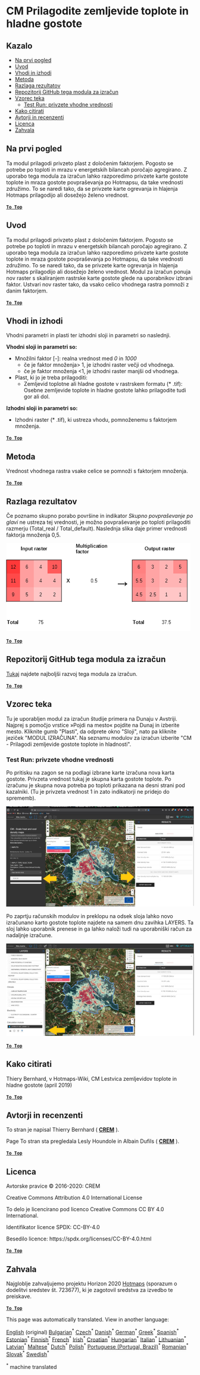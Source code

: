 <h1><a class="anchor" id="cm-scale-heat-and-cool-density-maps" href="#cm-scale-heat-and-cool-density-maps"><i class="fa fa-link"></i></a>CM Prilagodite zemljevide toplote in hladne gostote</h1><h2><a class="anchor" id="table-of-contents" href="#table-of-contents"><i class="fa fa-link"></i></a> Kazalo</h2><ul><li> <a href="#in-a-glance">Na prvi pogled</a></li><li> <a href="#introduction">Uvod</a></li><li> <a href="#inputs-and-outputs">Vhodi in izhodi</a></li><li> <a href="#method">Metoda</a></li><li> <a href="#interpretation-of-results">Razlaga rezultatov</a></li><li> <a href="#github-repository-of-this-calculation-module">Repozitorij GitHub tega modula za izračun</a></li><li> <a href="#sample-run">Vzorec teka</a><ul><li> <a href="#sample-run_test-run-default-input-values">Test Run: privzete vhodne vrednosti</a></li></ul></li><li> <a href="#how-to-cite">Kako citirati</a></li><li> <a href="#authors-and-reviewers">Avtorji in recenzenti</a></li><li> <a href="#license">Licenca</a></li><li> <a href="#acknowledgement">Zahvala</a></li></ul><h2><a class="anchor" id="in-a-glance" href="#in-a-glance"><i class="fa fa-link"></i></a> Na prvi pogled</h2><p> Ta modul prilagodi privzeto plast z določenim faktorjem. Pogosto se potrebe po toploti in mrazu v energetskih bilancah poročajo agregirano. Z uporabo tega modula za izračun lahko razporedimo privzete karte gostote toplote in mraza gostote povpraševanja po Hotmapsu, da take vrednosti združimo. To se naredi tako, da se privzete karte ogrevanja in hlajenja Hotmaps prilagodijo ali dosežejo želeno vrednost.</p><p> <a href="#table-of-contents"><strong><code>To Top</code></strong></a></p><h2><a class="anchor" id="introduction" href="#introduction"><i class="fa fa-link"></i></a> Uvod</h2><p> Ta modul prilagodi privzeto plast z določenim faktorjem. Pogosto se potrebe po toploti in mrazu v energetskih bilancah poročajo agregirano. Z uporabo tega modula za izračun lahko razporedimo privzete karte gostote toplote in mraza gostote povpraševanja po Hotmapsu, da take vrednosti združimo. To se naredi tako, da se privzete karte ogrevanja in hlajenja Hotmaps prilagodijo ali dosežejo želeno vrednost. Modul za izračun ponuja nov raster s skaliranjem rastrske karte gostote glede na uporabnikov izbrani faktor. Ustvari nov raster tako, da vsako celico vhodnega rastra pomnoži z danim faktorjem.</p><p> <a href="#table-of-contents"><strong><code>To Top</code></strong></a></p><h2><a class="anchor" id="inputs-and-outputs" href="#inputs-and-outputs"><i class="fa fa-link"></i></a> Vhodi in izhodi</h2><p> Vhodni parametri in plasti ter izhodni sloji in parametri so naslednji.</p><p> <strong>Vhodni sloji in parametri so:</strong></p><ul><li> Množilni faktor [-]: realna vrednost med <em><em>0</em></em> in <em><em>1000</em></em><ul><li> če je faktor množenja&gt; 1, je izhodni raster večji od vhodnega.</li><li> če je faktor množenja &lt;1, je izhodni raster manjši od vhodnega.</li></ul></li><li> Plast, ki jo je treba prilagoditi:<ul><li> Zemljevid toplotne ali hladne gostote v rastrskem formatu (* .tif): Osebne zemljevide toplote in hladne gostote lahko prilagodite tudi gor ali dol.</li></ul></li></ul><p> <strong>Izhodni sloji in parametri so:</strong></p><ul><li> Izhodni raster (* .tif), ki ustreza vhodu, pomnoženemu s faktorjem množenja.</li></ul><p> <a href="#table-of-contents"><strong><code>To Top</code></strong></a></p><h2><a class="anchor" id="method" href="#method"><i class="fa fa-link"></i></a> Metoda</h2><p> Vrednost vhodnega rastra vsake celice se pomnoži s faktorjem množenja.</p><p> <a href="#table-of-contents"><strong><code>To Top</code></strong></a></p><h2><a class="anchor" id="interpretation-of-results" href="#interpretation-of-results"><i class="fa fa-link"></i></a> Razlaga rezultatov</h2><p> Če poznamo skupno porabo površine in indikator <em>Skupno povpraševanje po glavi</em> ne ustreza tej vrednosti, je možno povpraševanje po toploti prilagoditi razmerju (Total_real / Total_default). Naslednja slika daje primer vrednosti faktorja množenja 0,5.</p><img alt="Fig. 1-0" src="/images/Wiki_CM_scale.png" title="Poimenujte sejo izvajanja"/><p> <a href="#table-of-contents"><strong><code>To Top</code></strong></a></p><h2><a class="anchor" id="github-repository-of-this-calculation-module" href="#github-repository-of-this-calculation-module"><i class="fa fa-link"></i></a> Repozitorij GitHub tega modula za izračun</h2><p> <a href="https://github.com/HotMaps/base_calculation_module">Tukaj</a> najdete najboljši razvoj tega modula za izračun.</p><p> <a href="#table-of-contents"><strong><code>To Top</code></strong></a></p><h2><a class="anchor" id="sample-run" href="#sample-run"><i class="fa fa-link"></i></a> Vzorec teka</h2><p> Tu je uporabljen modul za izračun študije primera na Dunaju v Avstriji. Najprej s pomočjo vrstice »Pojdi na mesto« pojdite na Dunaj in izberite mesto. Kliknite gumb &quot;Plasti&quot;, da odprete okno &quot;Sloji&quot;, nato pa kliknite jeziček &quot;MODUL IZRAČUNA&quot;. Na seznamu modulov za izračun izberite &quot;CM - Prilagodi zemljevide gostote toplote in hladnosti&quot;.</p><h3><a class="anchor" id="test-run--default-input-values" href="#test-run--default-input-values"><i class="fa fa-link"></i></a> Test Run: privzete vhodne vrednosti</h3><p> Po pritisku na zagon se na podlagi izbrane karte izračuna nova karta gostote. Privzeta vrednost tukaj je skupna karta gostote toplote. Po izračunu je skupna nova potreba po toploti prikazana na desni strani pod kazalniki. (Tu je privzeta vrednost 1 in zato indikatorji ne pridejo do sprememb).</p><img src="/en/CM-Scale-heat-and-cool-density-maps/picture1.jpg"/><p> Po zaprtju računskih modulov in preklopu na odsek sloja lahko novo izračunano karto gostote toplote najdete na samem dnu zavihka LAYERS. Ta sloj lahko uporabnik prenese in ga lahko naloži tudi na uporabniški račun za nadaljnje izračune.</p><img src="/en/CM-Scale-heat-and-cool-density-maps/picture2.jpg"/><p> <a href="#table-of-contents"><strong><code>To Top</code></strong></a></p><h2><a class="anchor" id="how-to-cite" href="#how-to-cite"><i class="fa fa-link"></i></a> Kako citirati</h2><p> Thiery Bernhard, v Hotmaps-Wiki, CM Lestvica zemljevidov toplote in hladne gostote (april 2019)</p><p> <a href="#table-of-contents"><strong><code>To Top</code></strong></a></p><h2><a class="anchor" id="authors-and-reviewers" href="#authors-and-reviewers"><i class="fa fa-link"></i></a> Avtorji in recenzenti</h2><p> To stran je napisal Thierry Bernhard ( <strong><a href="https://www.crem.ch/">CREM</a></strong> ).</p><p> Page To stran sta pregledala Lesly Houndole in Albain Dufils ( <strong><a href="https://www.crem.ch/">CREM</a></strong> ).</p><p> <a href="#table-of-contents"><strong><code>To Top</code></strong></a></p><h2><a class="anchor" id="license" href="#license"><i class="fa fa-link"></i></a> Licenca</h2><p> Avtorske pravice © 2016-2020: CREM</p><p> Creative Commons Attribution 4.0 International License</p><p> To delo je licencirano pod licenco Creative Commons CC BY 4.0 International.</p><p> Identifikator licence SPDX: CC-BY-4.0</p><p> Besedilo licence: https://spdx.org/licenses/CC-BY-4.0.html</p><p> <a href="#table-of-contents"><strong><code>To Top</code></strong></a></p><h2><a class="anchor" id="acknowledgement" href="#acknowledgement"><i class="fa fa-link"></i></a> Zahvala</h2><p> Najgloblje zahvaljujemo projektu Horizon 2020 <a href="https://www.hotmaps-project.eu">Hotmaps</a> (sporazum o dodelitvi sredstev št. 723677), ki je zagotovil sredstva za izvedbo te preiskave.</p><p> <a href="#table-of-contents"><strong><code>To Top</code></strong></a></p>
<!--- THIS IS A SUPER UNIQUE IDENTIFIER -->

This page was automatically translated. View in another language:

[English](../en/CM-Scale-heat-and-cool-density-maps) (original) [Bulgarian](../bg/CM-Scale-heat-and-cool-density-maps)<sup>\*</sup> [Czech](../cs/CM-Scale-heat-and-cool-density-maps)<sup>\*</sup> [Danish](../da/CM-Scale-heat-and-cool-density-maps)<sup>\*</sup> [German](../de/CM-Scale-heat-and-cool-density-maps)<sup>\*</sup> [Greek](../el/CM-Scale-heat-and-cool-density-maps)<sup>\*</sup> [Spanish](../es/CM-Scale-heat-and-cool-density-maps)<sup>\*</sup> [Estonian](../et/CM-Scale-heat-and-cool-density-maps)<sup>\*</sup> [Finnish](../fi/CM-Scale-heat-and-cool-density-maps)<sup>\*</sup> [French](../fr/CM-Scale-heat-and-cool-density-maps)<sup>\*</sup> [Irish](../ga/CM-Scale-heat-and-cool-density-maps)<sup>\*</sup> [Croatian](../hr/CM-Scale-heat-and-cool-density-maps)<sup>\*</sup> [Hungarian](../hu/CM-Scale-heat-and-cool-density-maps)<sup>\*</sup> [Italian](../it/CM-Scale-heat-and-cool-density-maps)<sup>\*</sup> [Lithuanian](../lt/CM-Scale-heat-and-cool-density-maps)<sup>\*</sup> [Latvian](../lv/CM-Scale-heat-and-cool-density-maps)<sup>\*</sup> [Maltese](../mt/CM-Scale-heat-and-cool-density-maps)<sup>\*</sup> [Dutch](../nl/CM-Scale-heat-and-cool-density-maps)<sup>\*</sup> [Polish](../pl/CM-Scale-heat-and-cool-density-maps)<sup>\*</sup> [Portuguese (Portugal, Brazil)](../pt/CM-Scale-heat-and-cool-density-maps)<sup>\*</sup> [Romanian](../ro/CM-Scale-heat-and-cool-density-maps)<sup>\*</sup> [Slovak](../sk/CM-Scale-heat-and-cool-density-maps)<sup>\*</sup>  [Swedish](../sv/CM-Scale-heat-and-cool-density-maps)<sup>\*</sup> 

<sup>\*</sup> machine translated
